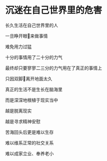 
# 沉迷在自己世界里的危害


长久生活在自己世界里的人

一旦睁开眼👀来做事情

难免用力过猛

十分的事情用了二十分的力气

最终却只要寥寥二三分的力气用在了真正的事情上

只因双脚👣离开地面太久

真正的生活不是生长在脑海里

而是深深地根植于现实当中

越是脱离现实

越是寻求精神安慰

苦海回头后更是难以生存

难以维系正常的社交关系

难以成家立业、奉养老小